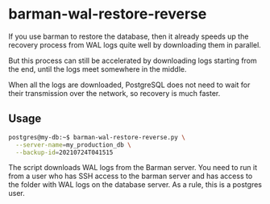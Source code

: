 
# barman-wal-restore-reverse

If you use barman to restore the database, then it already speeds up the recovery process from WAL logs quite well by downloading them in parallel.

But this process can still be accelerated by downloading logs starting from the end, until the logs meet somewhere in the middle.

When all the logs are downloaded, PostgreSQL does not need to wait for their transmission over the network, so recovery is much faster.

## Usage

```sh
postgres@my-db:~$ barman-wal-restore-reverse.py \
  --server-name=my_production_db \
  --backup-id=20210724T041515
```

The script downloads WAL logs from the Barman server.
You need to run it from a user who has SSH access to the barman server and has access to the folder with WAL logs on the database server. As a rule, this is a postgres user.

